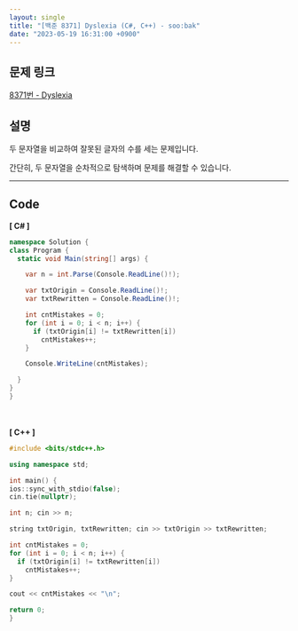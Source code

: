 ```yaml
---
layout: single
title: "[백준 8371] Dyslexia (C#, C++) - soo:bak"
date: "2023-05-19 16:31:00 +0900"
---
```


## 문제 링크
  [8371번 - Dyslexia](https://www.acmicpc.net/problem/8371)

## 설명
두 문자열을 비교하여 잘못된 글자의 수를 세는 문제입니다. <br>

간단히, 두 문자열을 순차적으로 탐색하며 문제를 해결할 수 있습니다. <br>

- - -

## Code
<b>[ C# ] </b>
<br>

  ```c#
namespace Solution {
  class Program {
    static void Main(string[] args) {

      var n = int.Parse(Console.ReadLine()!);

      var txtOrigin = Console.ReadLine()!;
      var txtRewritten = Console.ReadLine()!;

      int cntMistakes = 0;
      for (int i = 0; i < n; i++) {
        if (txtOrigin[i] != txtRewritten[i])
          cntMistakes++;
      }

      Console.WriteLine(cntMistakes);

    }
  }
}
  ```
<br><br>
<b>[ C++ ] </b>
<br>

  ```c++
#include <bits/stdc++.h>

using namespace std;

int main() {
  ios::sync_with_stdio(false);
  cin.tie(nullptr);

  int n; cin >> n;

  string txtOrigin, txtRewritten; cin >> txtOrigin >> txtRewritten;

  int cntMistakes = 0;
  for (int i = 0; i < n; i++) {
    if (txtOrigin[i] != txtRewritten[i])
      cntMistakes++;
  }

  cout << cntMistakes << "\n";

  return 0;
}
  ```
